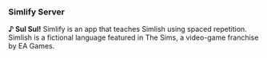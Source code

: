 ### Simlify Server
**♪ Sul Sul!** Simlify is an app that teaches Simlish using spaced repetition. Simlish is a fictional language featured in The Sims, a video-game franchise by EA Games.
